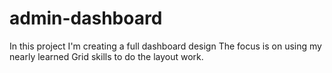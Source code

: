 # admin-dashboard

In this project I'm creating a full dashboard design The focus is on using my nearly learned Grid skills to do the layout work.


